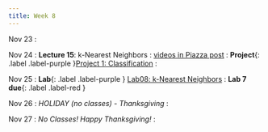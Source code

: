 ```yaml
---
title: Week 8
---
```

Nov 23
: [](#)

Nov 24
: **Lecture 15**: k-Nearest Neighbors
  : [videos in Piazza post](https://piazza.com/class/kfcezvb24pt5qt?cid=104)
: **Project**{: .label .label-purple }[Project 1: Classification](https://data1.lsit.ucsb.edu/hub/user-redirect/git-pull?repo=https://github.com/ucsb-ds/ds1-f20-content&subPath=project1-classification/ds1-project1.ipynb) 
: 

Nov 25
: **Lab**{: .label .label-purple } [Lab08: k-Nearest Neighbors](https://data1.lsit.ucsb.edu/hub/user-redirect/git-pull?repo=https://github.com/ucsb-ds/ds1-f20-content&subPath=lab08/lab08.ipynb)
  : **Lab 7 due**{: .label .label-red }

Nov 26
: *HOLIDAY (no classes) - Thanksgiving*
: [](#)

Nov 27
: *No Classes! Happy Thanksgiving!*
: [](#)


